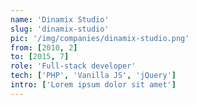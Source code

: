 ```yaml
---
name: 'Dinamix Studio'
slug: 'dinamix-studio'
pic: '/img/companies/dinamix-studio.png'
from: [2010, 2]
to: [2015, 7]
role: 'Full-stack developer'
tech: ['PHP', 'Vanilla JS', 'jQuery']
intro: ['Lorem ipsum dolor sit amet']
---
```

